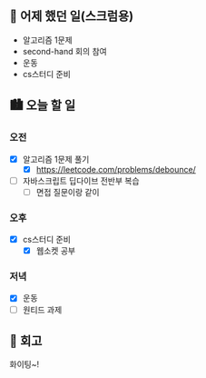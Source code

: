 ## 🌃 어제 했던 일(스크럼용)

- 알고리즘 1문제
- second-hand 회의 참여
- 운동
- cs스터디 준비

## 🏙️ 오늘 할 일

### 오전

- [x] 알고리즘 1문제 풀기
  - [x] https://leetcode.com/problems/debounce/
- [ ] 자바스크립트 딥다이브 전반부 복습
  - [ ] 면접 질문이랑 같이

### 오후

- [x] cs스터디 준비
  - [x] 웹소켓 공부

### 저녁

- [x] 운동
- [ ] 원티드 과제

## 🌆 회고

화이팅~!
